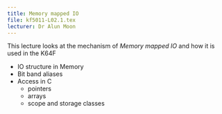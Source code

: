 ```yaml
---
title: Memory mapped IO
file: kf5011-L02.1.tex
lecturer: Dr Alun Moon
---
```

This lecture looks at the mechanism of _Memory mapped IO_ and how it is used in the K64F
 * IO structure in Memory
 * Bit band aliases
 * Access in C
   + pointers
   + arrays
   + scope and storage classes
